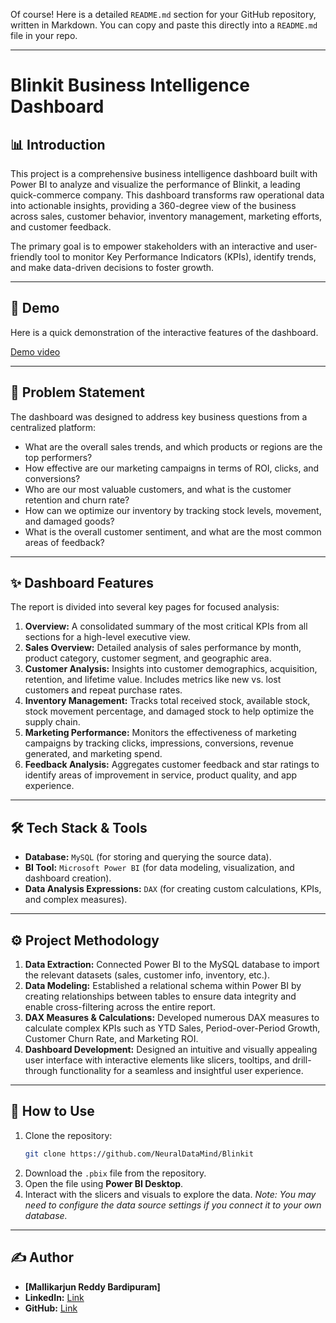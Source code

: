 Of course\! Here is a detailed `README.md` section for your GitHub repository, written in Markdown. You can copy and paste this directly into a `README.md` file in your repo.

-----

# Blinkit Business Intelligence Dashboard

## 📊 Introduction

This project is a comprehensive business intelligence dashboard built with Power BI to analyze and visualize the performance of Blinkit, a leading quick-commerce company. This dashboard transforms raw operational data into actionable insights, providing a 360-degree view of the business across sales, customer behavior, inventory management, marketing efforts, and customer feedback.

The primary goal is to empower stakeholders with an interactive and user-friendly tool to monitor Key Performance Indicators (KPIs), identify trends, and make data-driven decisions to foster growth.

-----

## 🎥 Demo

Here is a quick demonstration of the interactive features of the dashboard.

[Demo video](./demo.gif)

-----

## 🎯 Problem Statement

The dashboard was designed to address key business questions from a centralized platform:

  - What are the overall sales trends, and which products or regions are the top performers?
  - How effective are our marketing campaigns in terms of ROI, clicks, and conversions?
  - Who are our most valuable customers, and what is the customer retention and churn rate?
  - How can we optimize our inventory by tracking stock levels, movement, and damaged goods?
  - What is the overall customer sentiment, and what are the most common areas of feedback?

-----

## ✨ Dashboard Features

The report is divided into several key pages for focused analysis:

1.  **Overview:** A consolidated summary of the most critical KPIs from all sections for a high-level executive view.
2.  **Sales Overview:** Detailed analysis of sales performance by month, product category, customer segment, and geographic area.
3.  **Customer Analysis:** Insights into customer demographics, acquisition, retention, and lifetime value. Includes metrics like new vs. lost customers and repeat purchase rates.
4.  **Inventory Management:** Tracks total received stock, available stock, stock movement percentage, and damaged stock to help optimize the supply chain.
5.  **Marketing Performance:** Monitors the effectiveness of marketing campaigns by tracking clicks, impressions, conversions, revenue generated, and marketing spend.
6.  **Feedback Analysis:** Aggregates customer feedback and star ratings to identify areas of improvement in service, product quality, and app experience.

-----

## 🛠️ Tech Stack & Tools

  - **Database:** `MySQL` (for storing and querying the source data).
  - **BI Tool:** `Microsoft Power BI` (for data modeling, visualization, and dashboard creation).
  - **Data Analysis Expressions:** `DAX` (for creating custom calculations, KPIs, and complex measures).

-----

## ⚙️ Project Methodology

1.  **Data Extraction:** Connected Power BI to the MySQL database to import the relevant datasets (sales, customer info, inventory, etc.).
2.  **Data Modeling:** Established a relational schema within Power BI by creating relationships between tables to ensure data integrity and enable cross-filtering across the entire report.
3.  **DAX Measures & Calculations:** Developed numerous DAX measures to calculate complex KPIs such as YTD Sales, Period-over-Period Growth, Customer Churn Rate, and Marketing ROI.
4.  **Dashboard Development:** Designed an intuitive and visually appealing user interface with interactive elements like slicers, tooltips, and drill-through functionality for a seamless and insightful user experience.

-----

## 🚀 How to Use

1.  Clone the repository:
    ```bash
    git clone https://github.com/NeuralDataMind/Blinkit
    ```
2.  Download the `.pbix` file from the repository.
3.  Open the file using **Power BI Desktop**.
4.  Interact with the slicers and visuals to explore the data. *Note: You may need to configure the data source settings if you connect it to your own database.*

-----

## ✍️ Author

  - **[Mallikarjun Reddy Bardipuram]**
  - **LinkedIn:** [Link](https://www.linkedin.com/in/b-mallikarjun-reddy-9380b0217/)
  - **GitHub:** [Link](https://github.com/NeuralDataMind)
